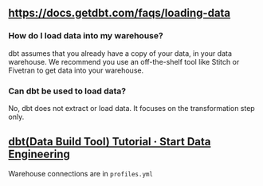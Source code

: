 ## https://docs.getdbt.com/faqs/loading-data

### How do I load data into my warehouse?

dbt assumes that you already have a copy of your data, in your data warehouse. We recommend you use an off-the-shelf tool like Stitch or Fivetran to get data into your warehouse.

### Can dbt be used to load data?

No, dbt does not extract or load data. It focuses on the transformation step only.

## [dbt(Data Build Tool) Tutorial · Start Data Engineering](https://www.startdataengineering.com/post/dbt-data-build-tool-tutorial/#1-introduction)

Warehouse connections are in `profiles.yml`
